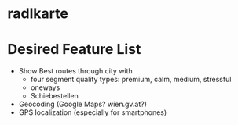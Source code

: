 # radlkarte

# Desired Feature List

- Show Best routes through city with
  - four segment quality types: premium, calm, medium, stressful
  - oneways
  - Schiebestellen
- Geocoding (Google Maps? wien.gv.at?)
- GPS localization (especially for smartphones)
